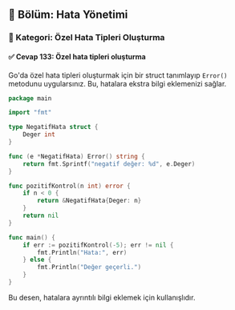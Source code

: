 ## 📘 Bölüm: Hata Yönetimi  
### 🔹 Kategori: Özel Hata Tipleri Oluşturma  
#### ✅ Cevap 133: Özel hata tipleri oluşturma

Go'da özel hata tipleri oluşturmak için bir struct tanımlayıp `Error()` metodunu uygularsınız. Bu, hatalara ekstra bilgi eklemenizi sağlar.

```go
package main

import "fmt"

type NegatifHata struct {
    Deger int
}

func (e *NegatifHata) Error() string {
    return fmt.Sprintf("negatif değer: %d", e.Deger)
}

func pozitifKontrol(n int) error {
    if n < 0 {
        return &NegatifHata{Deger: n}
    }
    return nil
}

func main() {
    if err := pozitifKontrol(-5); err != nil {
        fmt.Println("Hata:", err)
    } else {
        fmt.Println("Değer geçerli.")
    }
}
```

Bu desen, hatalara ayrıntılı bilgi eklemek için kullanışlıdır.
